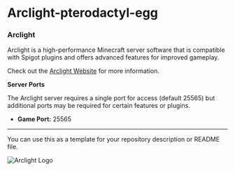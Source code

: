 # Arclight-pterodactyl-egg

### Arclight

Arclight is a high-performance Minecraft server software that is compatible with Spigot plugins and offers advanced features for improved gameplay. 

Check out the [Arclight Website](https://arclightmc.org) for more information.

**Server Ports**

The Arclight server requires a single port for access (default 25565) but additional ports may be required for certain features or plugins.

- **Game Port:** 25565

---

You can use this as a template for your repository description or README file.

![Arclight Logo](https://raw.githubusercontent.com/ArclightMC/Arclight/master/logo.png)
